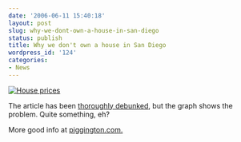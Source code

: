 ```yaml
---
date: '2006-06-11 15:40:18'
layout: post
slug: why-we-dont-own-a-house-in-san-diego
status: publish
title: Why we don't own a house in San Diego
wordpress_id: '124'
categories:
- News
---
```



[
![House prices](http://www.phfactor.net/wp-pics/housing.gif)](http://www.signonsandiego.com/news/business/20060609-9999-1b9real.html)


The article has been [thoroughly debunked](http://piggington.com/mortgage_resets_harvard_hogwash), but the graph shows the problem. Quite something, eh?

More good info at [piggington.com.](http://piggington.com/)
